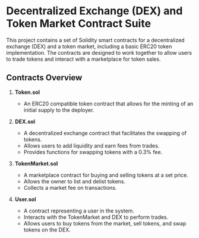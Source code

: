# Decentralized Exchange (DEX) and Token Market Contract Suite

This project contains a set of Solidity smart contracts for a decentralized exchange (DEX) and a token market, including a basic ERC20 token implementation. The contracts are designed to work together to allow users to trade tokens and interact with a marketplace for token sales.

## Contracts Overview

1. **Token.sol**
   - An ERC20 compatible token contract that allows for the minting of an initial supply to the deployer.

2. **DEX.sol**
   - A decentralized exchange contract that facilitates the swapping of tokens.
   - Allows users to add liquidity and earn fees from trades.
   - Provides functions for swapping tokens with a 0.3% fee.

3. **TokenMarket.sol**
   - A marketplace contract for buying and selling tokens at a set price.
   - Allows the owner to list and delist tokens.
   - Collects a market fee on transactions.

4. **User.sol**
   - A contract representing a user in the system.
   - Interacts with the TokenMarket and DEX to perform trades.
   - Allows users to buy tokens from the market, sell tokens, and swap tokens on the DEX.
